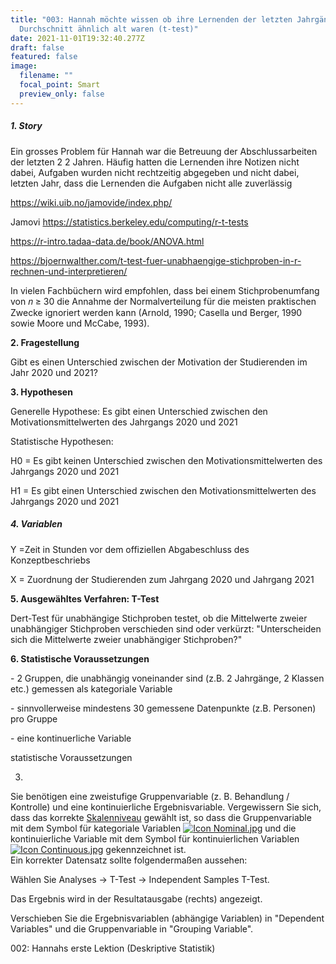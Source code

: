 ```yaml
---
title: "003: Hannah möchte wissen ob ihre Lernenden der letzten Jahrgänge im
  Durchschnitt ähnlich alt waren (t-test)"
date: 2021-11-01T19:32:40.277Z
draft: false
featured: false
image:
  filename: ""
  focal_point: Smart
  preview_only: false
---
```

##### 1. Story

Ein grosses Problem für Hannah war die Betreuung der Abschlussarbeiten der letzten 2 2 Jahren. Häufig hatten die Lernenden ihre Notizen nicht dabei, Aufgaben wurden nicht rechtzeitig abgegeben und nicht dabei,  letzten Jahr, dass die Lernenden die Aufgaben nicht alle zuverlässig



https://wiki.uib.no/jamovide/index.php/

Jamovi https://statistics.berkeley.edu/computing/r-t-tests

https://r-intro.tadaa-data.de/book/ANOVA.html

https://bjoernwalther.com/t-test-fuer-unabhaengige-stichproben-in-r-rechnen-und-interpretieren/

In vielen Fachbüchern wird empfohlen, dass bei einem Stichprobenumfang von 𝑛 ≥ 30
die Annahme der Normalverteilung für die meisten praktischen Zwecke ignoriert werden
kann (Arnold, 1990; Casella und Berger, 1990 sowie Moore und McCabe, 1993).

**2. Fragestellung**

Gibt es einen Unterschied zwischen der Motivation der Studierenden im Jahr 2020 und 2021?

**3. Hypothesen**

Generelle Hypothese: Es gibt einen Unterschied zwischen den Motivationsmittelwerten des Jahrgangs 2020 und 2021

Statistische Hypothesen:

H0 = Es gibt keinen Unterschied zwischen den Motivationsmittelwerten des Jahrgangs 2020 und 2021

H1 = Es gibt einen Unterschied zwischen den Motivationsmittelwerten des Jahrgangs 2020 und 2021

##### 4. Variablen

Y =Zeit in Stunden vor dem offiziellen Abgabeschluss des Konzeptbeschriebs

X = Zuordnung der Studierenden zum Jahrgang 2020 und Jahrgang 2021

**5. Ausgewähltes Verfahren: T-Test** 

Dert-Test für unabhängige Stichproben testet, ob die Mittelwerte zweier unabhängiger Stichproben verschieden sind oder verkürzt: "Unterscheiden sich die Mittelwerte zweier unabhängiger Stichproben?"

**6. Statistische Voraussetzungen**

\- 2 Gruppen, die unabhängig voneinander sind (z.B. 2 Jahrgänge, 2 Klassen etc.) gemessen als kategoriale Variable

\- sinnvollerweise mindestens 30 gemessene Datenpunkte (z.B. Personen) pro Gruppe

\- eine kontinuerliche Variable

statistische Voraussetzungen

3.

Sie benötigen eine zweistufige Gruppenvariable (z. B. Behandlung / Kontrolle) und eine kontinuierliche Ergebnisvariable. Vergewissern Sie sich, dass das korrekte [Skalenniveau](https://wiki.uib.no/jamovide/index.php/Skalenniveau_festlegen "Skalenniveau festlegen") gewählt ist, so dass die Gruppenvariable mit dem Symbol für kategoriale Variablen [![Icon Nominal.jpg](https://wiki.uib.no/jamovide/images/thumb/1/1d/Icon_Nominal.jpg/30px-Icon_Nominal.jpg)](https://wiki.uib.no/jamovide/index.php/Datei:Icon_Nominal.jpg) und die kontinuierliche Variable mit dem Symbol für kontinuierlichen Variablen [![Icon Continuous.jpg](https://wiki.uib.no/jamovide/images/thumb/d/d8/Icon_Continuous.jpg/30px-Icon_Continuous.jpg)](https://wiki.uib.no/jamovide/index.php/Datei:Icon_Continuous.jpg) gekennzeichnet ist.\
Ein korrekter Datensatz sollte folgendermaßen aussehen:

Wählen Sie Analyses → T-Test -> Independent Samples T-Test.

Das Ergebnis wird in der Resultatausgabe (rechts) angezeigt.

Verschieben Sie die Ergebnisvariablen (abhängige Variablen) in "Dependent Variables" und die Gruppenvariable in "Grouping Variable".

002: Hannahs erste Lektion (Deskriptive Statistik)